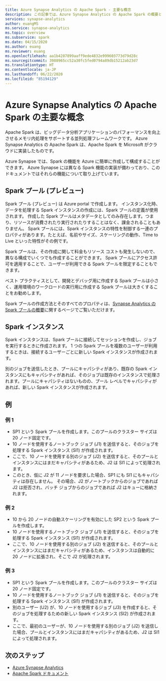```yaml
---
title: Azure Synapse Analytics の Apache Spark - 主要な概念
description: この記事では、Azure Synapse Analytics の Apache Spark の概要と、さまざまな概念について説明します。
services: synapse-analytics
author: euangMS
ms.service: synapse-analytics
ms.topic: overview
ms.subservice: spark
ms.date: 04/15/2020
ms.author: euang
ms.reviewer: euang
ms.openlocfilehash: aa1b4287899aaff9ede4832e999603773d79d28c
ms.sourcegitcommit: 3988965cc52a30fc5fed0794a89db15212ab23d7
ms.translationtype: HT
ms.contentlocale: ja-JP
ms.lasthandoff: 06/22/2020
ms.locfileid: "85194129"
---
```

# <a name="apache-spark-in-azure-synapse-analytics-core-concepts"></a>Azure Synapse Analytics の Apache Spark の主要な概念

Apache Spark は、ビッグデータ分析アプリケーションのパフォーマンスを向上させるメモリ内処理をサポートする並列処理フレームワークです。 Azure Synapse Analytics の Apache Spark は、Apache Spark を Microsoft がクラウドに実装したものです。 

Azure Synapse では、Spark の機能を Azure に簡単に作成して構成することができます。 Azure Synapse には異なる Spark 機能の実装が備わっており、このドキュメントではそれらの機能について取り上げています。

## <a name="spark-pools-preview"></a>Spark プール (プレビュー)

Spark プール (プレビュー) は Azure portal で作成します。 インスタンス化時、データを処理する Spark インスタンスの作成には、Spark プールの定義が使用されます。 作成した Spark プールはメタデータとしてのみ存在します。つまり、リソースが消費されたり実行されたりすることはなく、課金されることもありません。 Spark プールには、Spark インスタンスの特性を制御する一連のプロパティがあります。たとえば、名前やサイズ、スケーリングの動作、Time to Live といった特性がその例です。

Spark プールは、その作成に関して料金もリソース コストも発生しないので、異なる構成でいくつでも作成することができます。 Spark プールにアクセス許可を適用することで、ユーザーが利用できる Spark プールを限定することもできます。

ベスト プラクティスとして、開発とデバッグ用に作成する Spark プールは小さく、運用環境のワークロードの実行用に作成する Spark プールは大きくすることをお勧めします。

Spark プールの作成方法とそのすべてのプロパティは、[Synapse Analytics の Spark プールの概要](../quickstart-create-apache-spark-pool-portal.md)に関するページでご覧いただけます。

## <a name="spark-instances"></a>Spark インスタンス

Spark インスタンスは、Spark プールに接続してセッションを作成し、ジョブを実行するときに作成されます。 1 つの Spark プールを複数のユーザーが利用するときは、接続するユーザーごとに新しい Spark インスタンスが作成されます。 

別のジョブを送信したとき、プールにキャパシティがあり、既存の Spark インスタンスにもキャパシティがあれば、そのジョブは既存のインスタンスで処理されます。プールにキャパシティはないものの、プール レベルでキャパシティがあれば、新しい Spark インスタンスが作成されます。

## <a name="examples"></a>例

### <a name="example-1"></a>例 1

- SP1 という Spark プールを作成します。このプールのクラスター サイズは 20 ノード固定です。
- 10 ノードを使用するノートブック ジョブ (J1) を送信すると、そのジョブを処理する Spark インスタンス (SI1) が作成されます。
- ここで、10 ノードを使用する別のジョブ (J2) を送信すると、そのプールとインスタンスにはまだキャパシティがあるため、J2 は SI1 によって処理されます。
- このとき、仮に J2 が 11 ノードを要求した場合、SP1 にも SI1 にもキャパシティは存在しません。 その場合、J2 がノートブックからのジョブであれば J2 は拒否され、バッチ ジョブからのジョブであれば J2 はキューに格納されます。

### <a name="example-2"></a>例 2

- 10 から 20 ノードの自動スケーリングを有効にした SP2 という Spark プールを作成します。
- 10 ノードを使用するノートブック ジョブ (J1) を送信すると、そのジョブを処理する Spark インスタンス (SI1) が作成されます。
- ここで、10 ノードを使用する別のジョブ (J2) を送信すると、そのプールとインスタンスにはまだキャパシティがあるため、インスタンスは自動的に 20 ノードに拡張され、そこで J2 が処理されます。

### <a name="example-3"></a>例 3

- SP1 という Spark プールを作成します。このプールのクラスター サイズは 20 ノード固定です。
- 10 ノードを使用するノートブック ジョブ (J1) を送信すると、そのジョブを処理する Spark インスタンス (SI1) が作成されます。
- 別のユーザー (U2) が、10 ノードを使用するジョブ (J3) を作成すると、そのジョブを処理するための新しい Spark インスタンス (SI2) が作成されます。
- ここで、最初のユーザーが、10 ノードを使用する別のジョブ (J2) を送信した場合、プールとインスタンスにはまだキャパシティがあるため、J2 は SI1 によって処理されます。

## <a name="next-steps"></a>次のステップ

- [Azure Synapse Analytics](https://docs.microsoft.com/azure/synapse-analytics)
- [Apache Spark ドキュメント](https://spark.apache.org/docs/2.4.4/)
